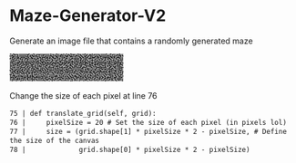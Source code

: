 # Maze-Generator-V2
Generate an image file that contains a randomly generated maze

<img src="image.png" alt="Maze" width="200"/>

Change the size of each pixel at line 76

```
75 | def translate_grid(self, grid):
76 |     pixelSize = 20 # Set the size of each pixel (in pixels lol)
77 |     size = (grid.shape[1] * pixelSize * 2 - pixelSize, # Define the size of the canvas
78 |             grid.shape[0] * pixelSize * 2 - pixelSize)
```
